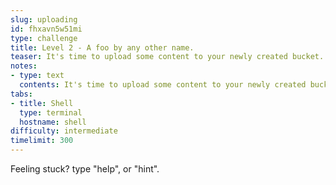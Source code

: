 ```yaml
---
slug: uploading
id: fhxavn5w51mi
type: challenge
title: Level 2 - A foo by any other name.
teaser: It's time to upload some content to your newly created bucket.
notes:
- type: text
  contents: It's time to upload some content to your newly created bucket.
tabs:
- title: Shell
  type: terminal
  hostname: shell
difficulty: intermediate
timelimit: 300
---
```

Feeling stuck? type "help", or "hint".